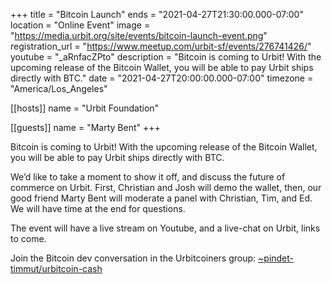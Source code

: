 +++
title = "Bitcoin Launch"
ends = "2021-04-27T21:30:00.000-07:00"
location = "Online Event"
image = "https://media.urbit.org/site/events/bitcoin-launch-event.png"
registration_url = "https://www.meetup.com/urbit-sf/events/276741426/"
youtube = "_aRnfacZPto"
description = "Bitcoin is coming to Urbit! With the upcoming release of the Bitcoin Wallet, you will be able to pay Urbit ships directly with BTC."
date = "2021-04-27T20:00:00.000-07:00"
timezone = "America/Los_Angeles"

[[hosts]]
name = "Urbit Foundation"

[[guests]]
name = "Marty Bent"
+++

Bitcoin is coming to Urbit! With the upcoming release of the Bitcoin Wallet, you will be able to pay Urbit ships directly with BTC.

We’d like to take a moment to show it off, and discuss the future of commerce on Urbit. First, Christian and Josh will demo the wallet, then, our good friend Marty Bent will moderate a panel with Christian, Tim, and Ed. We will have time at the end for questions.

The event will have a live stream on Youtube, and a live-chat on Urbit, links to come.

Join the Bitcoin dev conversation in the Urbitcoiners group: [~pindet-timmut/urbitcoin-cash](web+urbitgraph://group/~pindet-timmut/urbitcoin-cash)
